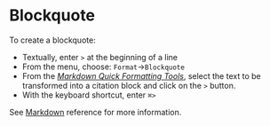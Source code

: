 
# Blockquote

To create a blockquote:

- Textually, enter `>` at the beginning of a line
- From the menu, choose: `Format`→`Blockquote`
- From the [_Markdown Quick Formatting Tools_](../common#markdownQuickFormattingTools), select the text to be transformed into a citation block and click on the `>` button.
- With the keyboard shortcut, enter `⌘>`

See  [Markdown](../markdown#mdBlockquote) reference for more information. 
